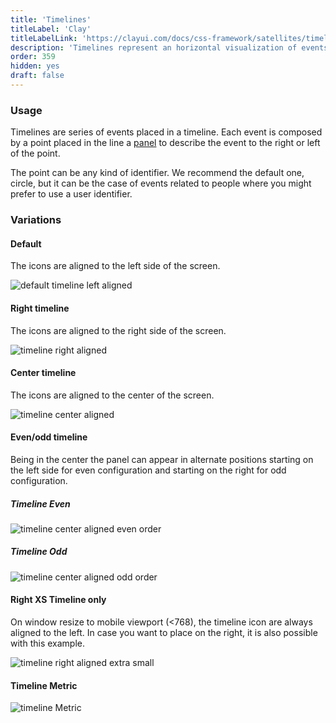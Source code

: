 ```yaml
---
title: 'Timelines'
titleLabel: 'Clay'
titleLabelLink: 'https://clayui.com/docs/css-framework/satellites/timelines.html'
description: 'Timelines represent an horizontal visualization of events along the time.'
order: 359
hidden: yes
draft: false
---
```


### Usage

Timelines are series of events placed in a timeline. Each event is composed by a point placed in the line a [panel](../panel) to describe the event to the right or left of the point.

The point can be any kind of identifier. We recommend the default one, circle, but it can be the case of events related to people where you might prefer to use a user identifier.

### Variations

#### Default

The icons are aligned to the left side of the screen.

![default timeline left aligned](/images/lexicon/TimelineDefault.jpg)

#### Right timeline

The icons are aligned to the right side of the screen.

![timeline right aligned](/images/lexicon/TimelineRightNew.jpg)

#### Center timeline

The icons are aligned to the center of the screen.

![timeline center aligned](/images/lexicon/TimelineCenter.jpg)

#### Even/odd timeline

Being in the center the panel can appear in alternate positions starting on the left side for even configuration and starting on the right for odd configuration.

##### **Timeline Even**

![timeline center aligned even order](/images/lexicon/TimelineCenterEven.jpg)

##### **Timeline Odd**

![timeline center aligned odd order](/images/lexicon/TimelineCenterOdd.jpg)

#### Right XS Timeline only

On window resize to mobile viewport (<768), the timeline icon are always aligned to the left. In case you want to place on the right, it is also possible with this example.

![timeline right aligned extra small ](/images/lexicon/TimelineCenterRightXSOnly.jpg)

#### Timeline Metric

![timeline Metric ](/images/lexicon/timelineMetrics.jpg)

